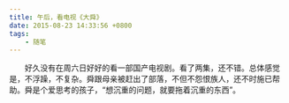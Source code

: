 ```yaml
---
title: 午后，看电视《大舜》
date: 2015-08-23 14:33:56 +0800
tags:
    - 随笔
---
```

　　好久没有在周六日好好的看一部国产电视剧。看了两集，还不错。总体感觉是，不浮躁，不复杂。舜跟母亲被赶出了部落，不但不怨恨族人，还不时施已帮助。舜是个爱思考的孩子，“想沉重的问题，就要拖着沉重的东西”。